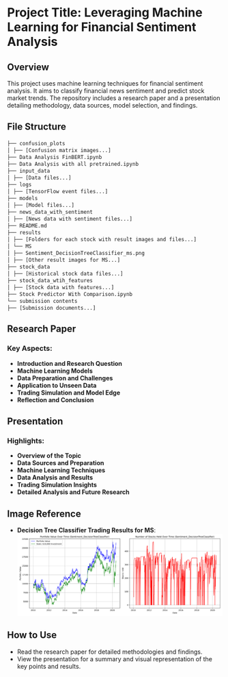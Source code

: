 # Project Title: Leveraging Machine Learning for Financial Sentiment Analysis

## Overview
This project uses machine learning techniques for financial sentiment analysis. It aims to classify financial news sentiment and predict stock market trends. The repository includes a research paper and a presentation detailing methodology, data sources, model selection, and findings.

## File Structure
```
├── confusion_plots
│ ├── [Confusion matrix images...]
├── Data Analysis FinBERT.ipynb
├── Data Analysis with all pretrained.ipynb
├── input_data
│ ├── [Data files...]
├── logs
│ ├── [TensorFlow event files...]
├── models
│ ├── [Model files...]
├── news_data_with_sentiment
│ ├── [News data with sentiment files...]
├── README.md
├── results
│ ├── [Folders for each stock with result images and files...]
│ └── MS
│ ├── Sentiment_DecisionTreeClassifier_ms.png
│ ├── [Other result images for MS...]
├── stock_data
│ ├── [Historical stock data files...]
├── stock_data_wtih_features
│ ├── [Stock data with features...]
├── Stock Predictor With Comparison.ipynb
└── submission contents
├── [Submission documents...]
```


## Research Paper
### Key Aspects:
- **Introduction and Research Question**
- **Machine Learning Models**
- **Data Preparation and Challenges**
- **Application to Unseen Data**
- **Trading Simulation and Model Edge**
- **Reflection and Conclusion**

## Presentation
### Highlights:
- **Overview of the Topic**
- **Data Sources and Preparation**
- **Machine Learning Techniques**
- **Data Analysis and Results**
- **Trading Simulation Insights**
- **Detailed Analysis and Future Research**

## Image Reference
- **Decision Tree Classifier Trading Results for MS**: ![Sentiment Decision Tree Classifier Trading Results for MS](results/MS/Sentiment_DecisionTreeClassifier_ms.png)

## How to Use
- Read the research paper for detailed methodologies and findings.
- View the presentation for a summary and visual representation of the key points and results.

